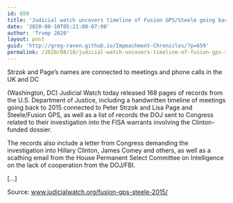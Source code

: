 ```yaml
---
id: 659
title: 'Judicial watch uncovers timeline of Fusion GPS/Steele going back to 2015'
date: '2020-08-10T05:21:00-07:00'
author: 'Trump 2020'
layout: post
guid: 'http://greg-raven.github.io/Impeachment-Chronicles/?p=659'
permalink: /2020/08/10/judicial-watch-uncovers-timeline-of-fusion-gps-steele-going-back-to-2015/
---
```


Strzok and Page’s names are connected to meetings and phone calls in the UK and DC

(Washington, DC) Judicial Watch today released 168 pages of records from the U.S. Department of Justice, including a handwritten timeline of meetings going back to 2015 connected to Peter Strzok and Lisa Page and Steele/Fusion GPS, as well as a list of records the DOJ sent to Congress related to their investigation into the FISA warrants involving the Clinton-funded dossier.

The records also include a letter from Congress demanding the investigation into Hillary Clinton, James Comey and others, as well as a scathing email from the House Permanent Select Committee on Intelligence on the lack of cooperation from the DOJ/FBI.

\[…\]

Source: www.judicialwatch.org/fusion-gps-steele-2015/